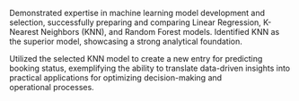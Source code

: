 Demonstrated expertise in machine learning model development and selection, successfully preparing and comparing Linear Regression, K-Nearest Neighbors (KNN), and Random Forest models. Identified KNN as the superior model, showcasing a strong analytical foundation.

Utilized the selected KNN model to create a new entry for predicting booking status, exemplifying the ability to translate data-driven insights into practical applications for optimizing decision-making and operational processes.
